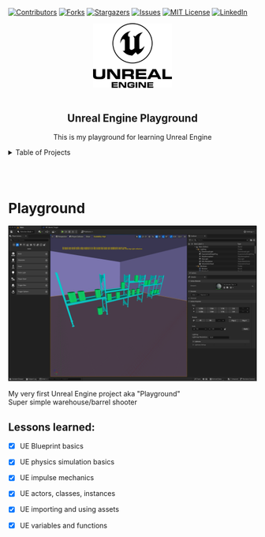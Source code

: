 [![Contributors][contributors-shield]][contributors-url]
[![Forks][forks-shield]][forks-url]
[![Stargazers][stars-shield]][stars-url]
[![Issues][issues-shield]][issues-url]
[![MIT License][license-shield]][license-url]
[![LinkedIn][linkedin-shield]][linkedin-url]

<div align="center">
    <a href="https://github.com/FilipsMasolovs/unreal-engine">
        <img src="assets/UE-logo.png" alt="UE-logo" width="160px">
    </a>
    <br /><br />
    <h2 align="center">Unreal Engine Playground</h2>
    <p align="center">This is my playground for learning Unreal Engine</p>
</div>

<details>
  <summary>Table of Projects</summary>
  <ol>
    <li><a href="#playground">Playground</a></li>
  </ol>
</details>

<br /><br />

# Playground

<img src="assets/playground/PS1.png" alt="Playground Project"><br />

My very first Unreal Engine project aka "Playground"<br />
Super simple warehouse/barrel shooter

## Lessons learned:

- [x] UE Blueprint basics
- [x] UE physics simulation basics
- [x] UE impulse mechanics
- [x] UE actors, classes, instances
- [x] UE importing and using assets
- [x] UE variables and functions








[contributors-shield]: https://img.shields.io/github/contributors/FilipsMasolovs/unreal-engine.svg?style=for-the-badge
[forks-shield]: https://img.shields.io/github/forks/FilipsMasolovs/unreal-engine.svg?style=for-the-badge
[stars-shield]: https://img.shields.io/github/stars/FilipsMasolovs/unreal-engine.svg?style=for-the-badge
[issues-shield]: https://img.shields.io/github/issues/FilipsMasolovs/unreal-engine.svg?style=for-the-badge
[license-shield]: https://img.shields.io/github/license/FilipsMasolovs/unreal-engine.svg?style=for-the-badge
[linkedin-shield]: https://img.shields.io/badge/-LinkedIn-black.svg?style=for-the-badge&logo=linkedin&colorB=555

[contributors-url]: https://github.com/FilipsMasolovs/unreal-engine/graphs/contributors
[forks-url]: https://github.com/FilipsMasolovs/unreal-engine/forks
[stars-url]: https://github.com/FilipsMasolovs/unreal-engine/stargazers
[issues-url]: https://github.com/FilipsMasolovs/unreal-engine/issues
[license-url]: https://github.com/FilipsMasolovs/unreal-engine/blob/master/LICENSE.txt
[linkedin-url]: https://www.linkedin.com/in/filips-masolovs